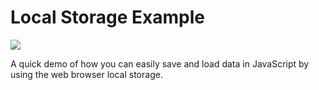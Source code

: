 # Local Storage Example

[<img src="https://img.youtube.com/vi/PadfpqXwI2M/mqdefault.jpg">](https://youtu.be/PadfpqXwI2M "Quick & Easy Game State Saving with JavaScript & LocalStorage!")

A quick demo of how you can easily save and load data in JavaScript by using the web browser local storage.
